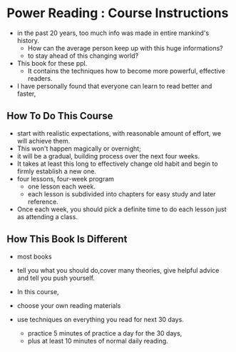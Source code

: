 # Power Reading : Course Instructions

- in the past 20 years, too much info was made in entire mankind's history.
  - How can the average person keep up with this huge informations?
  - to stay ahead of this changing world?
- This book for these ppl.
  - It contains the techniques how to become more powerful, effective readers.
- I have personally found that everyone can learn to read better and faster,





## How To Do This Course
- start with realistic expectations, with reasonable amount of effort, we will achieve them.
 - This won't happen magically or overnight;
 - it will be a gradual, building process over the next four weeks.
 - It takes at least this long to effectively change old habit and begin to firmly establish a new one.
- four lessons, four-week program
  - one lesson each week.
  - each lesson is subdivided into chapters for easy study and later reference.
- Once each week, you should pick a definite time to do each lesson just as attending a class.


## How This Book Is Different
- most books
 - tell you what you should do,cover many theories, give helpful advice and tell you push yourself.

- In this course,
 - choose your own reading materials
 - use techniques on everything you read for next 30 days.
   - practice 5 minutes of practice a day for the 30 days,
   - plus at least 10 minutes of normal daily reading.







